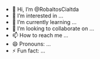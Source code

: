 - 👋 Hi, I’m @RobaltosCialtda
- 👀 I’m interested in ...
- 🌱 I’m currently learning ...
- 💞️ I’m looking to collaborate on ...
- 📫 How to reach me ...
- 😄 Pronouns: ...
- ⚡ Fun fact: ...

<!---
RobaltosCialtda/RobaltosCialtda is a ✨ special ✨ repository because its `README.md` (this file) appears on your GitHub profile.
You can click the Preview link to take a look at your changes.
--->
